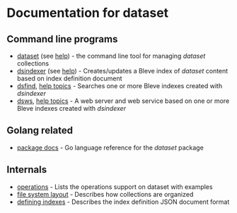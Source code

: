
# Documentation for dataset

## Command line programs

+ [dataset](dataset.html) (see [help](dataset/)) - the command line tool for managing _dataset_ collections
+ [dsindexer](dsindexer.html) (see [help](dsindexer/)) - Creates/updates a Bleve index of _dataset_ content based on index definition document
+ [dsfind](dsfind.html), [help topics](dsfind/) - Searches one or more Bleve indexes created with _dsindexer_
+ [dsws](dsws.html), [help topics](dsws/) - A web server and web service based on one or more Bleve indexes created with _dsindexer_

## Golang related

+ [package docs](package.html) - Go language reference for the _dataset_ package

## Internals

+ [operations](operations.html) - Lists the operations support on dataset with examples
+ [file system layout](file-system-layout.html) - Describes how collections are organized
+ [defining indexes](defining-indexes.html) - Describes the index definition JSON document format















